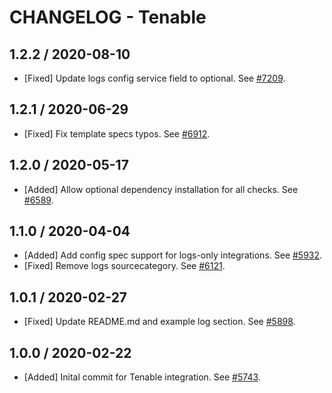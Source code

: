 # CHANGELOG - Tenable

## 1.2.2 / 2020-08-10

* [Fixed] Update logs config service field to optional. See [#7209](https://github.com/DataDog/integrations-core/pull/7209).

## 1.2.1 / 2020-06-29

* [Fixed] Fix template specs typos. See [#6912](https://github.com/DataDog/integrations-core/pull/6912).

## 1.2.0 / 2020-05-17

* [Added] Allow optional dependency installation for all checks. See [#6589](https://github.com/DataDog/integrations-core/pull/6589).

## 1.1.0 / 2020-04-04

* [Added] Add config spec support for logs-only integrations. See [#5932](https://github.com/DataDog/integrations-core/pull/5932).
* [Fixed] Remove logs sourcecategory. See [#6121](https://github.com/DataDog/integrations-core/pull/6121).

## 1.0.1 / 2020-02-27

* [Fixed] Update README.md and example log section. See [#5898](https://github.com/DataDog/integrations-core/pull/5898).

## 1.0.0 / 2020-02-22

* [Added] Inital commit for Tenable integration. See [#5743](https://github.com/DataDog/integrations-core/pull/5743).

